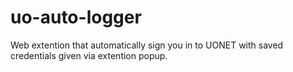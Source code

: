 # uo-auto-logger
Web extention that automatically sign you in to UONET with saved credentials given via extention popup.
